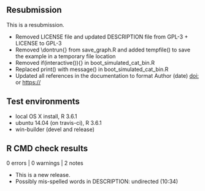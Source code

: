 ## Resubmission
This is a resubmission.

* Removed LICENSE file and updated DESCRIPTION
  file from GPL-3 + LICENSE to GPL-3
* Removed \dontrun{} from save_graph.R and
  added tempfile() to save the example in a
  temporary file location
* Removed if(interactive()){} in
  boot_simulated_cat_bin.R
* Replaced print() with message() in
  boot_simulated_cat_bin.R
* Updated all references in the documentation
  to format Author (date) <doi:> or <https://>

## Test environments
* local OS X install, R 3.6.1
* ubuntu 14.04 (on travis-ci), R 3.6.1
* win-builder (devel and release)

## R CMD check results

0 errors | 0 warnings | 2 notes

* This is a new release.
* Possibly mis-spelled words in DESCRIPTION:
  undirected (10:34)
